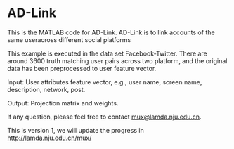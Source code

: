 # AD-Link
This is the MATLAB code for AD-Link. AD-Link is to link accounts of the same useracross different social platforms

This example is executed in the data set Facebook-Twitter. There are around 3600 truth matching user pairs across two platform, and the original data has been preprocessed to user feature vector.

Input: User attributes feature vector, e.g., user name, screen name, description, network, post. 

Output: Projection matrix and weights.

If any question, please feel free to contact mux@lamda.nju.edu.cn.

This is version 1, we will update the progress in http://lamda.nju.edu.cn/mux/ 
